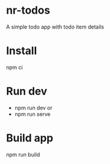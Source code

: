 # nr-todos
A simple todo app with todo item details


# Install

npm ci

# Run dev

- npm run dev
or
- npm run serve

# Build app

npm run build
